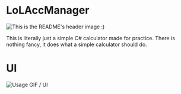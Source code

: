 # LoLAccManager

![This is the README's header image :)](https://i.imgur.com/EnkubWh.png)

This is literally just a simple C# calculator made for practice.
There is nothing fancy, it does what a simple calculator should do.

# UI
![Usage GIF / UI](https://i.imgur.com/hdhCdPQ.gif)
